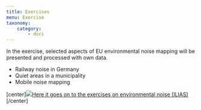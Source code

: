 ```yaml
---
title: Exercises
menu: Exercise
taxonomy:
    category:
        - docs
---
```

<!--
[center]
![](/images/exercise.png?resize=200,200)
[/center]
-->

In the exercise, selected aspects of EU environmental noise mapping will be presented and processed with own data.

* Railway noise in Germany 
* Quiet areas in a municipality
* Mobile noise mapping



[center]<a href="https://ilias.opengeoedu.de/ilias/goto.php?target=crs_322" markdown="1" target="_blank">![](/images/exercise.png?resize=200,200)Here it goes on to the exercises on environmental noise (ILIAS)</a>[/center]